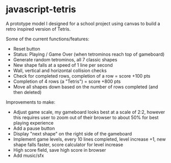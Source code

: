# javascript-tetris
A prototype model I designed for a school project using canvas to build a retro inspired version of Tetris.

Some of the current functions/features:
- Reset button
- Status: Playing / Game Over (when tetrominos reach top of gameboard)
- Generate random tetrominos, all 7 classic shapes
- New shape falls at a speed of 1 line per second
- Wall, vertical and horizontal collision checks
- Check for completed rows, completion of a row = score +100 pts
- Completion of 4 rows (a "Tetris") = score +800 pts
- Move all shapes down based on the number of rows completed (and then deleted)

Improvements to make:
- Adjust game scale, my gameboard looks best at a scale of 2:2, however this requires user to zoom out of their browser to about 50% for best playing experience
- Add a pause button
- Display "next shape" on the right side of the gameboard 
- Implement game levels, every 10 lines completed, level increase +1, new shape falls faster, score calculator for level increase
- High score field, save high score in browser
- Add music/sfx
